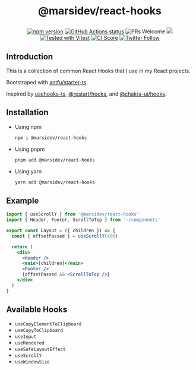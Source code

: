 <h1 align="center">
  <p align="center">@marsidev/react-hooks</p>
</h1>

<p align="center">
	<a href="https://www.npmjs.com/package/@marsidev/react-hooks"><img src="https://img.shields.io/npm/v/@marsidev/react-hooks.svg?style=flat" alt="npm version"></a>
  <a href="https://github.com/marsidev/react-hooks/actions/workflows/ci.yaml"><img src="https://github.com/marsidev/react-hooks/actions/workflows/ci.yaml/badge.svg" alt="GitHub Actions status"></a>
  <img src="https://img.shields.io/badge/PRs-welcome-brightgreen.svg" alt="PRs Welcome">
  <a href="LICENSE.md"><img src="https://img.shields.io/github/license/sourcerer-io/hall-of-fame.svg?colorB=ff0000"></a>
  <a href="https://github.com/vitest-dev/vitest"><img src="https://img.shields.io/badge/tested_with-vitest-edd532.svg" alt="Tested with Vitest"></a>
  <a href="https://meercode.io/marsidev/react-hooks"><img src="https://meercode.io/badge/marsidev/react-hooks?type=ci-score" alt="CI Score"></a>
	<a href="https://twitter.com/marsidev"><img src="https://img.shields.io/twitter/follow/marsidev.svg?style=social" alt="Twitter Follow" /></a>
</p>

## Introduction

This is a collection of common React Hooks that I use in my React projects.

Bootstraped with [antfu/starter-ts].

Inspired by [usehooks-ts], [@restart/hooks], and [@chakra-ui/hooks].

## Installation
- Using npm
  ```bash
  npm i @marsidev/react-hooks
  ```

- Using pnpm
  ```bash
  pnpm add @marsidev/react-hooks
  ```

- Using yarn
  ```bash
  yarn add @marsidev/react-hooks
  ```

## Example
```jsx
import { useScrollY } from '@marsidev/react-hooks'
import { Header, Footer, ScrollToTop } from '~/components'

export const Layout = ({ children }) => {
  const { offsetPassed } = useScrollY(400)

  return (
    <div>
      <Header />
      <main>{children}</main>
      <Footer />
      {offsetPassed && <ScrollToTop />}
    </div>
  )
}
```

## Available Hooks
- `useCopyElementToClipboard`
- `useCopyToClipboard`
- `useInput`
- `useRendered`
- `useSafeLayoutEffect`
- `useScrollY`
- `useWindowSize`

[antfu/starter-ts]: https://github.com/antfu/starter-ts
[usehooks-ts]: https://usehooks-ts.com
[@restart/hooks]: https://www.npmjs.com/package/@restart/hooks
[@chakra-ui/hooks]: https://github.com/chakra-ui/chakra-ui/tree/main/packages/hooks
